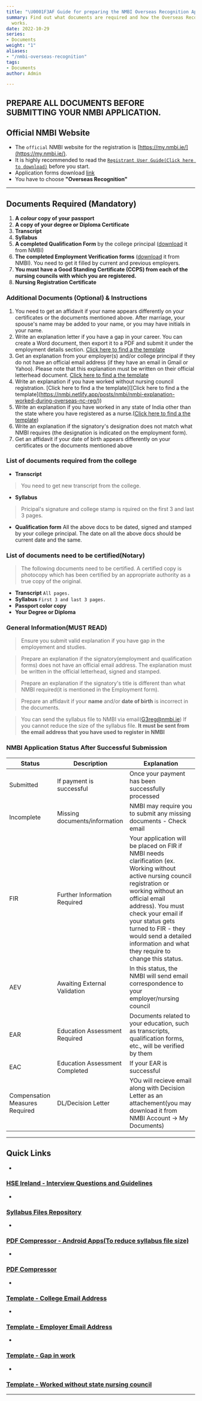 ```yaml
---
title: "\U0001F3AF Guide for preparing the NMBI Overseas Recognition Application"
summary: Find out what documents are required and how the Overseas Recognition process
  works.
date: 2022-10-29
series:
- Documents
weight: "1"
aliases:
- "/nmbi-overseas-recognition"
tags:
- Documents
author: Admin

---
```

## PREPARE ALL DOCUMENTS BEFORE SUBMITTING YOUR NMBI APPLICATION.

## Official NMBI Website

* The `official` NMBI website for the registration is  [https://my.nmbi.ie/](https://my.nmbi.ie/).
* It is highly recommended to read the [`Registrant User Guide(Click here to download)`](https://www.nmbi.ie/NMBI/media/NMBI/Registrant_User_Guide.pdf?ext=.pdf) before you start.
* Application forms download [link](https://www.nmbi.ie/Registration/Application-Forms)
* You have to choose **"Overseas Recognition"**

***

## Documents Required (Mandatory)

1. **A _colour_ copy of your passport**
2. **A copy of your degree or Diploma Certificate**
3. **Transcript**
4. **Syllabus**
5. **A completed Qualification Form** by the college principal ([download](https://www.nmbi.ie/NMBI/media/NMBI/Qualification-Form.pdf?ext=.pdf) it from NMBI)
6. **The completed Employment Verification forms** ([download](https://www.nmbi.ie/NMBI/media/NMBI/Employment-Form.pdf?ext=.pdf) it from NMBI). You need to get it filled by current and previous employers.
7. **You must have a Good Standing Certificate (CCPS) from each of the nursing councils with which you are registered.**
8. **Nursing Registration Certificate**

### Additional Documents (Optional) & Instructions

1. You need to get an affidavit if your name appears differently on your certificates or the documents mentioned above. After marriage, your spouse's name may be added to your name, or you may have initials in your name.
2. Write an explanation letter if you have a gap in your career. You can create a Word document, then export it to a PDF and submit it under the employment details section. [Click here to find a the template](https://nmbi.netlify.app/posts/nmbi/nmbi-explanation-gap/)
3. Get an explanation from your employer(s) and/or college principal if they do not have an official email address (if they have an email in Gmail or Yahoo). Please note that this explanation must be written on their official letterhead document. [Click here to find a the template](https://nmbi.netlify.app/tags/explanation-email/)
4. Write an explanation if you have worked without nursing council registration. [Click here to find a the template](\[Click here to find a the template\](https://nmbi.netlify.app/posts/nmbi/nmbi-explanation-worked-during-overseas-nc-reg/))
5. Write an explanation if you have worked in any state of India other than the state where you have registered as a nurse.([Click here to find a the template](https://nmbi.netlify.app/posts/nmbi/nmbi-explanation-work-without-nursing-council-reg/))
6. Write an explanation if the signatory's designation does not match what NMBI requires (the designation is indicated on the employment form).
7. Get an affidavit if your date of birth appears differently on your certificates or the documents mentioned above

### List of documents required from the college

* **Transcript**

> You need to get new transcript from the college.

* **Syllabus**

> Pricipal's signature and college stamp is rquired on the first 3 and last 3 pages.

* **Qualification form**
  All the above docs to be dated, signed and stamped by your college principal. The date on all the above docs should be current date and the same.

### List of documents need to be certified(Notary)

> The following documents need to be certified. A certified copy is photocopy which has been certified by an appropriate authority as a true copy of the original.

* **Transcript**
  `All pages.`
* **Syllabus**
  `First 3 and last 3 pages.`
* **Passport color copy**
* **Your Degree or Diploma**

### General Information(MUST READ)

> Ensure you submit valid explanation if you have gap in the employement and studies.

> Prepare an explanation if the signatory(employment and qualification forms) does not have an official email address. The explanation must be written in the official letterhead, signed and stamped.

> Prepare an explanation if the signatory's title is different than what NMBI required(it is mentioned in the Employment form).

> Prepare an affidavit if your **name** and/or **date of birth** is incorrect in the documents.

> You can send the syllabus file to NMBI via email(G3reg@nmbi.ie) If you cannot reduce the size of the syllabus file. **It must be sent from the email address that you have used to register in NMBI**

### NMBI Application Status After Successful Submission

| Status | Description | Explanation |
| --- | --- | --- |
| Submitted | If payment is successful | Once your payment has been successfully processed |
| Incomplete | Missing documents/information | NMBI may require you to submit any missing documents - Check email |
| FIR | Further Information Required | Your application will be placed on FIR if NMBI needs clarification (ex. Working without active nursing council registration or working without an official email address). You must check your email if your status gets turned to FIR - they would send a detailed information and what they require to change this status. |
| AEV | Awaiting External Validation | In this status, the NMBI will send email correspondence to your employer/nursing council |
| EAR | Education Assessment Required | Documents related to your education, such as transcripts, qualification forms, etc., will be verified by them |
| EAC | Education Assessment Completed | If your EAR is successful |
| Compensation Measures Required | DL/Decision Letter | YOu will recieve email along with Decision Letter as an attachement(you may download it from NMBI Account -> My Documents) |

***

## Quick Links

* 

  ### [HSE Ireland - Interview Questions and Guidelines](https://drive.google.com/drive/folders/1RRz2WhMHRJE6w8uke0xy2PC8i3_sbea9?usp=sharing)
* 

  ### [Syllabus Files Repository](https://drive.google.com/drive/folders/16f03fDR0bL1QGvynEzG0mgY0TNy-V6S8?usp=sharing)
* 

  ### [PDF Compressor  - Android Apps(To reduce syllabus file size)](https://play.google.com/store/apps/collection/cluster?clp=ggEQCg5wZGYgY29tcHJlc3Nvcg%3D%3D:S:ANO1ljJr2MM&gsr=ChOCARAKDnBkZiBjb21wcmVzc29y:S:ANO1ljIQAHI)
* 

  ### [PDF Compressor ](https://avepdf.com/hyper-compress-pdf)
* 

  ### [Template - College Email Address](../nmbi-explanation-college-email)
* 

  ### [Template - Employer Email Address](../nmbi-explanation-employer-email)
* 

  ### [Template - Gap in work](../nmbi-explanation-gap)
* 

  ### [Template - Worked without state nursing council](../nmbi-explanation-work-without-nursing-council-reg)

***